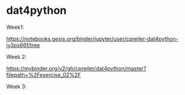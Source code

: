 # dat4python



Week1:

https://notebooks.gesis.org/binder/jupyter/user/cprejler-dat4python-jy3ps66f/tree

Week 2:

https://mybinder.org/v2/gh/cprejler/dat4python/master?filepath=%2Fexercise_02%2F

Week 3:


